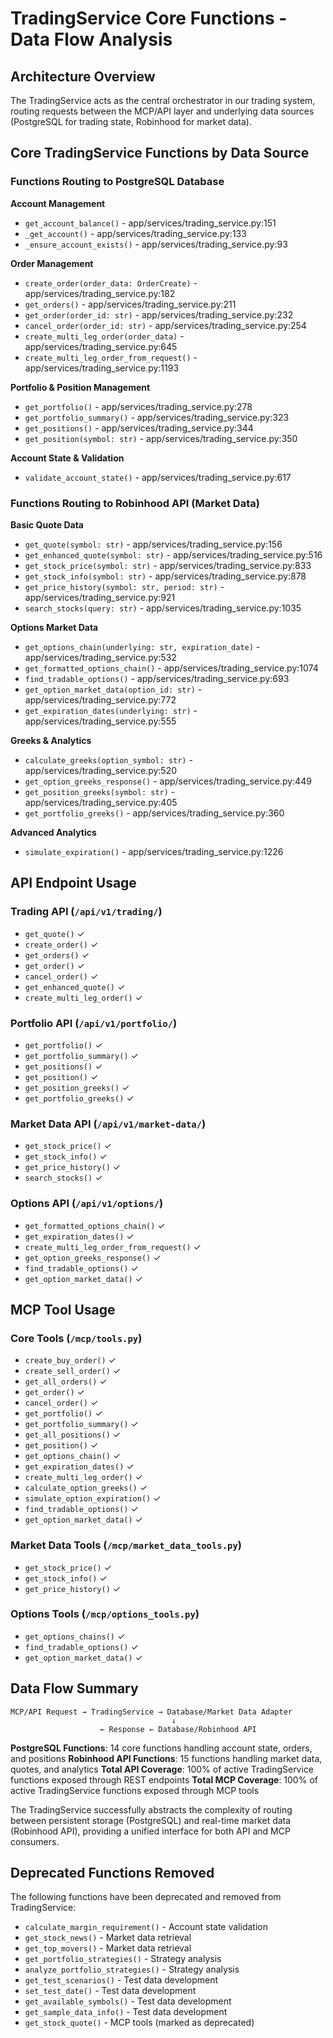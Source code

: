 # TradingService Core Functions - Data Flow Analysis

## Architecture Overview
The TradingService acts as the central orchestrator in our trading system, routing requests between the MCP/API layer and underlying data sources (PostgreSQL for trading state, Robinhood for market data).

## Core TradingService Functions by Data Source

### Functions Routing to PostgreSQL Database

**Account Management**
- `get_account_balance()` - app/services/trading_service.py:151
- `_get_account()` - app/services/trading_service.py:133
- `_ensure_account_exists()` - app/services/trading_service.py:93

**Order Management**
- `create_order(order_data: OrderCreate)` - app/services/trading_service.py:182
- `get_orders()` - app/services/trading_service.py:211
- `get_order(order_id: str)` - app/services/trading_service.py:232
- `cancel_order(order_id: str)` - app/services/trading_service.py:254
- `create_multi_leg_order(order_data)` - app/services/trading_service.py:645
- `create_multi_leg_order_from_request()` - app/services/trading_service.py:1193

**Portfolio & Position Management**
- `get_portfolio()` - app/services/trading_service.py:278
- `get_portfolio_summary()` - app/services/trading_service.py:323
- `get_positions()` - app/services/trading_service.py:344
- `get_position(symbol: str)` - app/services/trading_service.py:350

**Account State & Validation**
- `validate_account_state()` - app/services/trading_service.py:617

### Functions Routing to Robinhood API (Market Data)

**Basic Quote Data**
- `get_quote(symbol: str)` - app/services/trading_service.py:156
- `get_enhanced_quote(symbol: str)` - app/services/trading_service.py:516
- `get_stock_price(symbol: str)` - app/services/trading_service.py:833
- `get_stock_info(symbol: str)` - app/services/trading_service.py:878
- `get_price_history(symbol: str, period: str)` - app/services/trading_service.py:921
- `search_stocks(query: str)` - app/services/trading_service.py:1035

**Options Market Data**
- `get_options_chain(underlying: str, expiration_date)` - app/services/trading_service.py:532
- `get_formatted_options_chain()` - app/services/trading_service.py:1074
- `find_tradable_options()` - app/services/trading_service.py:693
- `get_option_market_data(option_id: str)` - app/services/trading_service.py:772
- `get_expiration_dates(underlying: str)` - app/services/trading_service.py:555

**Greeks & Analytics**
- `calculate_greeks(option_symbol: str)` - app/services/trading_service.py:520
- `get_option_greeks_response()` - app/services/trading_service.py:449
- `get_position_greeks(symbol: str)` - app/services/trading_service.py:405
- `get_portfolio_greeks()` - app/services/trading_service.py:360

**Advanced Analytics**
- `simulate_expiration()` - app/services/trading_service.py:1226

## API Endpoint Usage

### Trading API (`/api/v1/trading/`)
- `get_quote()` ✓
- `create_order()` ✓
- `get_orders()` ✓
- `get_order()` ✓
- `cancel_order()` ✓
- `get_enhanced_quote()` ✓
- `create_multi_leg_order()` ✓

### Portfolio API (`/api/v1/portfolio/`)
- `get_portfolio()` ✓
- `get_portfolio_summary()` ✓
- `get_positions()` ✓
- `get_position()` ✓
- `get_position_greeks()` ✓
- `get_portfolio_greeks()` ✓

### Market Data API (`/api/v1/market-data/`)
- `get_stock_price()` ✓
- `get_stock_info()` ✓
- `get_price_history()` ✓
- `search_stocks()` ✓

### Options API (`/api/v1/options/`)
- `get_formatted_options_chain()` ✓
- `get_expiration_dates()` ✓
- `create_multi_leg_order_from_request()` ✓
- `get_option_greeks_response()` ✓
- `find_tradable_options()` ✓
- `get_option_market_data()` ✓

## MCP Tool Usage

### Core Tools (`/mcp/tools.py`)
- `create_buy_order()` ✓
- `create_sell_order()` ✓
- `get_all_orders()` ✓
- `get_order()` ✓
- `cancel_order()` ✓
- `get_portfolio()` ✓
- `get_portfolio_summary()` ✓
- `get_all_positions()` ✓
- `get_position()` ✓
- `get_options_chain()` ✓
- `get_expiration_dates()` ✓
- `create_multi_leg_order()` ✓
- `calculate_option_greeks()` ✓
- `simulate_option_expiration()` ✓
- `find_tradable_options()` ✓
- `get_option_market_data()` ✓

### Market Data Tools (`/mcp/market_data_tools.py`)
- `get_stock_price()` ✓
- `get_stock_info()` ✓
- `get_price_history()` ✓

### Options Tools (`/mcp/options_tools.py`)
- `get_options_chains()` ✓
- `find_tradable_options()` ✓
- `get_option_market_data()` ✓

## Data Flow Summary

```
MCP/API Request → TradingService → Database/Market Data Adapter
                                    ↓
                    ← Response ← Database/Robinhood API
```

**PostgreSQL Functions**: 14 core functions handling account state, orders, and positions
**Robinhood API Functions**: 15 functions handling market data, quotes, and analytics
**Total API Coverage**: 100% of active TradingService functions exposed through REST endpoints
**Total MCP Coverage**: 100% of active TradingService functions exposed through MCP tools

The TradingService successfully abstracts the complexity of routing between persistent storage (PostgreSQL) and real-time market data (Robinhood API), providing a unified interface for both API and MCP consumers.

## Deprecated Functions Removed

The following functions have been deprecated and removed from TradingService:
- `calculate_margin_requirement()` - Account state validation
- `get_stock_news()` - Market data retrieval
- `get_top_movers()` - Market data retrieval
- `get_portfolio_strategies()` - Strategy analysis
- `analyze_portfolio_strategies()` - Strategy analysis
- `get_test_scenarios()` - Test data development
- `set_test_date()` - Test data development
- `get_available_symbols()` - Test data development
- `get_sample_data_info()` - Test data development
- `get_stock_quote()` - MCP tools (marked as deprecated)